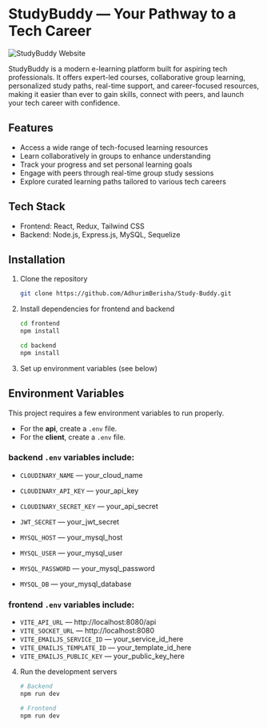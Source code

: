 # StudyBuddy — Your Pathway to a Tech Career

![StudyBuddy Website](./StudyBuddy.png)

StudyBuddy is a modern e-learning platform built for aspiring tech professionals. It offers expert-led courses, collaborative group learning, personalized study paths, real-time support, and career-focused resources, making it easier than ever to gain skills, connect with peers, and launch your tech career with confidence.

## Features

- Access a wide range of tech-focused learning resources
- Learn collaboratively in groups to enhance understanding
- Track your progress and set personal learning goals
- Engage with peers through real-time group study sessions
- Explore curated learning paths tailored to various tech careers

## Tech Stack

- Frontend: React, Redux, Tailwind CSS
- Backend: Node.js, Express.js, MySQL, Sequelize

## Installation

1. Clone the repository

   ```bash
   git clone https://github.com/AdhurimBerisha/Study-Buddy.git
   ```

2. Install dependencies for frontend and backend

   ```bash
   cd frontend
   npm install

   cd backend
   npm install
   ```

3. Set up environment variables (see below)

## Environment Variables

This project requires a few environment variables to run properly.

- For the **api**, create a `.env` file.  
- For the **client**, create a `.env` file.

### backend `.env` variables include:

- `CLOUDINARY_NAME` — your_cloud_name
- `CLOUDINARY_API_KEY` — your_api_key
- `CLOUDINARY_SECRET_KEY` — your_api_secret
- `JWT_SECRET` — your_jwt_secret

- `MYSQL_HOST` — your_mysql_host
- `MYSQL_USER` — your_mysql_user
- `MYSQL_PASSWORD` — your_mysql_password
- `MYSQL_DB` — your_mysql_database

### frontend `.env` variables include:
- `VITE_API_URL` — http://localhost:8080/api
- `VITE_SOCKET_URL` — http://localhost:8080
- `VITE_EMAILJS_SERVICE_ID` — your_service_id_here
- `VITE_EMAILJS_TEMPLATE_ID` — your_template_id_here
- `VITE_EMAILJS_PUBLIC_KEY` — your_public_key_here

4. Run the development servers

   ```bash
   # Backend
   npm run dev

   # Frontend
   npm run dev
   ```

